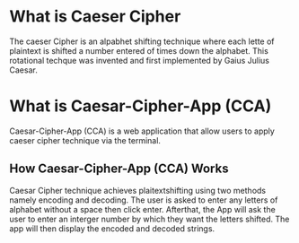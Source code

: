 # What is Caeser Cipher
The caeser Cipher is an alpabhet shifting technique where each lette of plaintext is shifted a number entered of times down the alphabet. 
This rotational techque was invented and first implemented by Gaius Julius Caesar. 

# What is Caesar-Cipher-App (CCA)
Caesar-Cipher-App (CCA) is a web application that allow users to apply caeser cipher technique via the terminal. 

## How Caesar-Cipher-App (CCA) Works
 Caesar Cipher technique achieves plaitextshifting using two methods namely encoding and decoding. 
 The user is asked to enter any letters of alphabet without a space then click enter. 
 Afterthat, the App will ask the user to enter an interger number by which they want the letters shifted. 
 The app will then display the encoded and decoded strings. 

